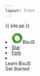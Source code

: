 ```yaml
---
layout: front
---
```


{{ site.pp }} 


<div class="cover">
        <div class="topNavbar">
            <div class="navbar-div" id="logo" style="text-height:10px">
                <li><a id="gh-btn" href="https://www.biojs.net"><img src="/img/logo.png" width="35px"></a><span>BioJS</span></li>
            </div>
            <div class="navbar-div" id="navbar-links2">
                <li><a class="gitStar" id="gh-btn" href="https://github.com/biojs/biojs/" target="_blank"><i class="fa fa-github"></i><span class="gh-text" id="gh-text">Star</span></a></li>
                <li><a class="gitStar" id="gh-btn" href="https://github.com/biojs/biojs/fork" target="_blank"><i class="fa fa-code-fork"></i><span class="gh-text" id="gh-text">Fork</span></a></li>
                <li><a class="git" id="gh-btn" href="https://github.com/biojs/edu" target="_blank"><i class="fa fa-github-alt"></i></a></li>
            </div>
        </div>
        <div class="learn">
            <div class="learnHeading">
                Learn BioJS
            </div>
            <div class="getStarted">
                <i class="fa fa-rocket fa-2x"></i><span class="gtstd">Get Started</span>
            </div>
        </div>
    </div>

<script>
    $('.getStarted').click(function() {
        $(".Menu").css("width", "100%");
        $(".Menu").css("left", "0");
        $('.pullButton').css("display", "none")
    });
    $('.Menu').click(function() {
        $(".Menu").css("width", "250px");
        $(".Menu").css("left", "-250px");
        $('.pullButton').css("display", "block")
    })
</script>
